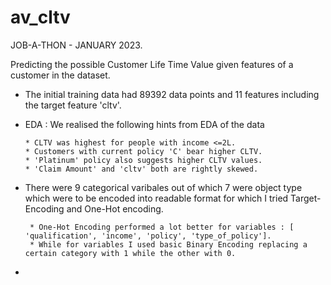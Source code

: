 # av_cltv

JOB-A-THON - JANUARY 2023.

Predicting the possible Customer Life Time Value given features of a customer in the dataset.

* The initial training data had 89392 data points and 11 features including the target feature 'cltv'.
*  EDA : We realised the following hints from EDA of the data 
 
       * CLTV was highest for people with income <=2L.
       * Customers with current policy 'C' bear higher CLTV.
       * 'Platinum' policy also suggests higher CLTV values.
       * 'Claim Amount' and 'cltv' both are rightly skewed.
       
* There were 9 categorical varibales out of which 7 were object type which were to be encoded into readable format for which I tried Target-Encoding and One-Hot encoding.

       * One-Hot Encoding performed a lot better for variables : [ 'qualification', 'income', 'policy', 'type_of_policy']. 
       * While for variables I used basic Binary Encoding replacing a certain category with 1 while the other with 0.

* 

